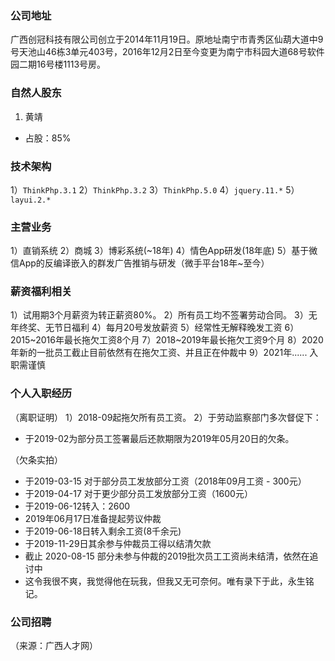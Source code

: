 ### 公司地址
广西创冠科技有限公司创立于2014年11月19日。原地址南宁市青秀区仙葫大道中9号天池山46栋3单元403号，2016年12月2日至今变更为南宁市科园大道68号软件园二期16号楼1113号房。
### 自然人股东
1)  黄靖 
  * 占股：85%
### 技术架构
1）```ThinkPhp.3.1```
2）```ThinkPhp.3.2```
3）```ThinkPhp.5.0```
4）```jquery.11.*```
5）```layui.2.*```

### 主营业务
1）直销系统
2）商城
3）博彩系统(~18年)
4）情色App研发(18年底)
5）基于微信App的反编译嵌入的群发广告推销与研发（微手平台18年~至今）
### 薪资福利相关
1）试用期3个月薪资为转正薪资80%。
2）所有员工均不签署劳动合同。
3）无年终奖、无节日福利
4）每月20号发放薪资
5）经常性无解释晚发工资
6）2015~2016年最长拖欠工资8个月
7）2018~2019年最长拖欠工资9个月
8）2020年新的一批员工截止目前依然有在拖欠工资、并且正在仲裁中
9）2021年...... 入职需谨慎
### 个人入职经历

（离职证明）
1）2018-09起拖欠所有员工资。
2）于劳动监察部门多次督促下：
   * 于2019-02为部分员工签署最后还款期限为2019年05月20日的欠条。

（欠条实拍）

   * 于2019-03-15 对于部分员工发放部分工资（2018年09月工资 - 300元）
   * 于2019-04-17 对于更少部分员工发放部分工资（1600元）
   * 于2019-06-12转入：2600
   * 2019年06月17日准备提起劳议仲裁
   * 于2019-06-18日转入剩余工资(8千余元)
   * 于2019-11-29日其余参与仲裁员工得以结清欠款
   * 截止 2020-08-15 部分未参与仲裁的2019批次员工工资尚未结清，依然在追讨中
   * 这令我很不爽，我觉得他在玩我，但我又无可奈何。唯有录下于此，永生铭记。



### 公司招聘

（来源：广西人才网）
